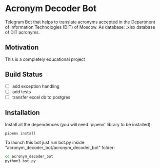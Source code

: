 # Acronym Decoder Bot


Telegram Bot that helps to translate acronyms accepted in the Department of Information Technologies (DIT) of Moscow.
As database: .xlsx database of DIT acronyms.

## Motivation

This is a completely educational project

## Build Status

- [ ] add exception handling
- [ ] add tests
- [ ] transfer excel db to postgres

## Installation

Install all the dependences (you will need 'pipenv' library to be installed):

```sh
pipenv install
```
To launch this bot just run bot.py inside "acronym_decoder_bot/acronym_decoder_bot" folder:

```sh
cd acronym_decoder_bot
python3 bot.py
```